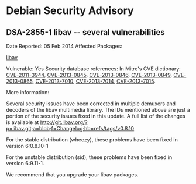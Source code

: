 
Debian Security Advisory
========================


DSA-2855-1 libav -- several vulnerabilities
-------------------------------------------



Date Reported:
05 Feb 2014
Affected Packages:

[libav](https://packages.debian.org/src:libav)

Vulnerable:
Yes
Security database references:
In Mitre's CVE dictionary: [CVE-2011-3944](https://security-tracker.debian.org/tracker/CVE-2011-3944), [CVE-2013-0845](https://security-tracker.debian.org/tracker/CVE-2013-0845), [CVE-2013-0846](https://security-tracker.debian.org/tracker/CVE-2013-0846), [CVE-2013-0849](https://security-tracker.debian.org/tracker/CVE-2013-0849), [CVE-2013-0865](https://security-tracker.debian.org/tracker/CVE-2013-0865), [CVE-2013-7010](https://security-tracker.debian.org/tracker/CVE-2013-7010), [CVE-2013-7014](https://security-tracker.debian.org/tracker/CVE-2013-7014), [CVE-2013-7015](https://security-tracker.debian.org/tracker/CVE-2013-7015).  

More information:

Several security issues have been corrected in multiple demuxers and
decoders of the libav multimedia library. The IDs mentioned above are just
a portion of the security issues fixed in this update. A full list of the
changes is available at
<http://git.libav.org/?p=libav.git;a=blob;f=Changelog;hb=refs/tags/v0.8.10>


For the stable distribution (wheezy), these problems have been fixed in
version 6:0.8.10-1


For the unstable distribution (sid), these problems have been fixed in
version 6:9.11-1.


We recommend that you upgrade your libav packages.





